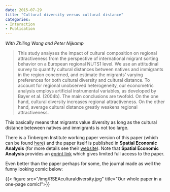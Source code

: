 ```yaml
---
date: 2015-07-29
title: "Cultural diversity versus cultural distance"
categories:
- Interaction
- Publication
---
```


*With Zhiling Wang and Peter Nijkamp*

>This study analyses the impact of cultural composition on regional attractiveness from the perspective of international migrant sorting behavior on a European regional NUTS1 level. We use an attitudinal survey to quantify cultural distances between natives and immigrants in the region concerned, and estimate the migrants’ varying preferences for both cultural diversity and cultural distance. To account for regional unobserved heterogeneity, our econometric analysis employs artificial instrumental variables, as developed by Bayer et al. (2004b). The main conclusions are twofold. On the one hand, cultural diversity increases regional attractiveness. On the other hand, average cultural distance greatly weakens regional attractiveness.

This basically means that migrants value diversity as long as the cultural distance beteween natives and immigrants is not too large.

There is a Tinbergen Institute working paper version of this paper (which can be found [here](http://www.tinbergen.nl/discussionpaper/?paper=2324)) and the paper itself is published in **Spatial Economic Analysis** (for more details see their [website](http://www.tandfonline.com/doi/full/10.1080/17421772.2016.1102956#.Vzbx1ZN97Aw)). Note that **Spatial Economic Analysis** provides an [eprint link](http://www.tandfonline.com/eprint/VFsNdbTmfnTSHvWkc5PN/full) which gives limited full access to the paper.

Even better than the paper perhaps for some, the journal made as well the funny looking comic below:


{{< figure src="/img/RSEAculturaldiversity.jpg" title="Our whole paper in a one-page comic!">}}

